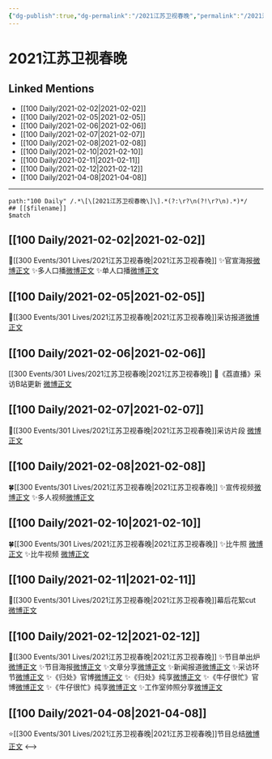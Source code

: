 ```yaml
---
{"dg-publish":true,"dg-permalink":"/2021江苏卫视春晚","permalink":"/2021江苏卫视春晚/","created":"2023-04-08T22:02:16.722+08:00","updated":"2023-04-10T16:08:05.292+08:00"}
---
```


# 2021江苏卫视春晚

## Linked Mentions
- [[100 Daily/2021-02-02\|2021-02-02]]
- [[100 Daily/2021-02-05\|2021-02-05]]
- [[100 Daily/2021-02-06\|2021-02-06]]
- [[100 Daily/2021-02-07\|2021-02-07]]
- [[100 Daily/2021-02-08\|2021-02-08]]
- [[100 Daily/2021-02-10\|2021-02-10]]
- [[100 Daily/2021-02-11\|2021-02-11]]
- [[100 Daily/2021-02-12\|2021-02-12]]
- [[100 Daily/2021-04-08\|2021-04-08]]


---

```expander
path:"100 Daily" /.*\[\[2021江苏卫视春晚\]\].*(?:\r?\n(?!\r?\n).*)*/
## [[$filename]]
$match
```
## [[100 Daily/2021-02-02\|2021-02-02]]
💫[[300 Events/301 Lives/2021江苏卫视春晚\|2021江苏卫视春晚]]
✨官宣海报[微博正文](https://m.weibo.cn/6466290670/4600080328037562)
✨多人口播[微博正文](https://m.weibo.cn/6466290670/4600088376643657)
✨单人口播[微博正文](https://m.weibo.cn/6466290670/4600090352167432)
## [[100 Daily/2021-02-05\|2021-02-05]]
🌟[[300 Events/301 Lives/2021江苏卫视春晚\|2021江苏卫视春晚]]采访报道[微博正文](https://m.weibo.cn/6466290670/4601321056904236)
## [[100 Daily/2021-02-06\|2021-02-06]]
[[300 Events/301 Lives/2021江苏卫视春晚\|2021江苏卫视春晚]]
🌟《荔直播》采访B站更新 [微博正文](https://m.weibo.cn/6466290670/4601541475970372)
## [[100 Daily/2021-02-07\|2021-02-07]]
🌟[[300 Events/301 Lives/2021江苏卫视春晚\|2021江苏卫视春晚]]采访片段 [微博正文](https://m.weibo.cn/6466290670/4601918863451735)
## [[100 Daily/2021-02-08\|2021-02-08]]
🍀[[300 Events/301 Lives/2021江苏卫视春晚\|2021江苏卫视春晚]]
✨宣传视频[微博正文](https://m.weibo.cn/6466290670/4602257507359814)
✨多人视频[微博正文](https://m.weibo.cn/6466290670/4602282141026080)
## [[100 Daily/2021-02-10\|2021-02-10]]
🍀[[300 Events/301 Lives/2021江苏卫视春晚\|2021江苏卫视春晚]]
✨比牛照 [微博正文](https://weibo.com/6466290670/K1fUXc8H1)
✨比牛视频 [微博正文](https://weibo.com/6466290670/K1fVrFoRA)
## [[100 Daily/2021-02-11\|2021-02-11]]
🌟[[300 Events/301 Lives/2021江苏卫视春晚\|2021江苏卫视春晚]]幕后花絮cut [微博正文](https://m.weibo.cn/6466290670/4603529576337528)

## [[100 Daily/2021-02-12\|2021-02-12]]
🌟[[300 Events/301 Lives/2021江苏卫视春晚\|2021江苏卫视春晚]]
✨节目单出炉[微博正文](https://m.weibo.cn/6466290670/4603705435099783)
✨节目海报[微博正文](https://m.weibo.cn/6466290670/4603708510308314)
✨文章分享[微博正文](https://m.weibo.cn/6466290670/4603755545495888)
✨新闻报道[微博正文](https://m.weibo.cn/6466290670/4603859433686692)
✨采访环节[微博正文](https://m.weibo.cn/6466290670/4603890136525376)
✨《归处》官博[微博正文](https://m.weibo.cn/6466290670/4603890873933625)
✨《归处》纯享[微博正文](https://m.weibo.cn/6466290670/4603898859362755)
✨《牛仔很忙》官博[微博正文](https://m.weibo.cn/6466290670/4603891549744160)
✨《牛仔很忙》纯享[微博正文](https://m.weibo.cn/6466290670/4603897891528361)
✨工作室帅照分享[微博正文](https://m.weibo.cn/6466290670/4603894875299930)
## [[100 Daily/2021-04-08\|2021-04-08]]
⭐[[300 Events/301 Lives/2021江苏卫视春晚\|2021江苏卫视春晚]]节目总结[微博正文](https://m.weibo.cn/6466290670/4623801604113621)
<-->